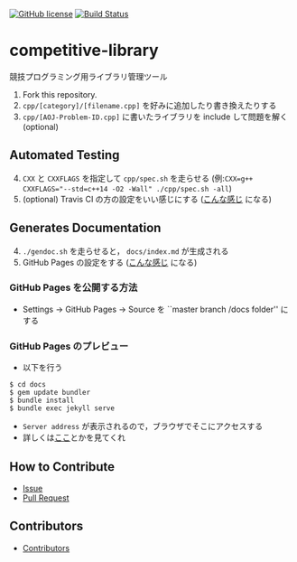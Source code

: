 [![GitHub license](https://img.shields.io/github/license/torotoki/competitive-library.svg)](https://github.com/asi1024/competitive-library/blob/master/LICENSE)
[![Build Status](https://travis-ci.org/torotoki/competitive-library.svg?branch=master)](https://travis-ci.org/asi1024/competitive-library)

# competitive-library

競技プログラミング用ライブラリ管理ツール

1. Fork this repository.
2. `cpp/[category]/[filename.cpp]` を好みに追加したり書き換えたりする
3. `cpp/[AOJ-Problem-ID.cpp]` に書いたライブラリを include して問題を解く (optional)

## Automated Testing
4. `CXX` と `CXXFLAGS` を指定して `cpp/spec.sh` を走らせる (例:`CXX=g++ CXXFLAGS="--std=c++14 -O2 -Wall" ./cpp/spec.sh -all`)
5. (optional) Travis CI の方の設定をいい感じにする ([こんな感じ](https://travis-ci.org/asi1024/competitive-library/jobs/219386700#L307) になる)

## Generates Documentation
4. `./gendoc.sh` を走らせると， `docs/index.md` が生成される
5. GitHub Pages の設定をする ([こんな感じ](https://asi1024.github.io/competitive-library/) になる)

### GitHub Pages を公開する方法
- Settings -> GitHub Pages -> Source を ``master branch /docs folder'' にする

### GitHub Pages のプレビュー
- 以下を行う
```
$ cd docs
$ gem update bundler
$ bundle install
$ bundle exec jekyll serve
```
- `Server address` が表示されるので，ブラウザでそこにアクセスする
- 詳しくは[ここ](https://github.com/github/pages-gem)とかを見てくれ

## How to Contribute
- [Issue](https://github.com/asi1024/competitive-library/issues/new)
- [Pull Request](https://github.com/asi1024/competitive-library/pull/new/master)

## Contributors
- [Contributors](https://github.com/asi1024/competitive-library/graphs/contributors)
